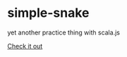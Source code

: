 # simple-snake
yet another practice thing with scala.js

[Check it out](https://nhomble.github.io/simple-snake/)
